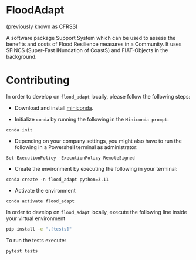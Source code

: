 # FloodAdapt
(previously known as CFRSS)

A software package Support System which can be used to assess the benefits and costs of Flood Resilience measures in a Community. 
It uses SFINCS (Super-Fast INundation of CoastS) and FIAT-Objects in the background.



# Contributing


In order to develop on `flood_adapt` locally, please follow the following steps:

- Download and install [miniconda](https://docs.conda.io/en/latest/miniconda.html).

- Initialize `conda` by running the following in the `Miniconda prompt`:

```
conda init
```

- Depending on your company settings, you might also have to run the following in a Powershell terminal as administrator:

```
Set-ExecutionPolicy -ExecutionPolicy RemoteSigned
```

- Create the environment by executing the following in your terminal:

```
conda create -n flood_adapt python=3.11
```

- Activate the environment

```
conda activate flood_adapt
```

In order to develop on `flood_adapt` locally, execute the following line inside your virtual environment

```bash
pip install -e ".[tests]"
```

To run the tests execute:

```bash
pytest tests
```
